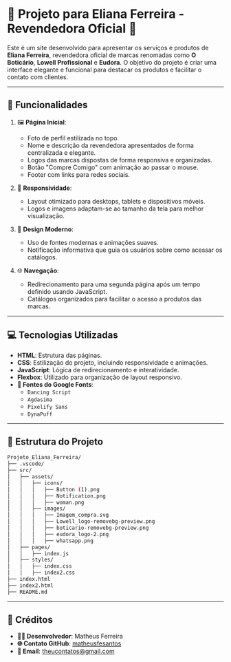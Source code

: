 # 🌟 **Projeto para Eliana Ferreira - Revendedora Oficial** 🌟

Este é um site desenvolvido para apresentar os serviços e produtos de **Eliana Ferreira**, revendedora oficial de marcas renomadas como **O Boticário**, **Lowell Profissional** e **Eudora**. O objetivo do projeto é criar uma interface elegante e funcional para destacar os produtos e facilitar o contato com clientes.

---

## 🚀 **Funcionalidades**

1. 🖼️ **Página Inicial**:
   - Foto de perfil estilizada no topo.
   - Nome e descrição da revendedora apresentados de forma centralizada e elegante.
   - Logos das marcas dispostas de forma responsiva e organizadas.
   - Botão "Compre Comigo" com animação ao passar o mouse.
   - Footer com links para redes sociais.

2. 📱 **Responsividade**:
   - Layout otimizado para desktops, tablets e dispositivos móveis.
   - Logos e imagens adaptam-se ao tamanho da tela para melhor visualização.

3. 🎨 **Design Moderno**:
   - Uso de fontes modernas e animações suaves.
   - Notificação informativa que guia os usuários sobre como acessar os catálogos.

4. 🌐 **Navegação**:
   -  Redirecionamento para uma segunda página após um tempo definido usando JavaScript.
   -  Catálogos organizados para facilitar o acesso a produtos das marcas.

---

## 💻 **Tecnologias Utilizadas**

- **HTML**: Estrutura das páginas.
- **CSS**: Estilização do projeto, incluindo responsividade e animações.
- **JavaScript**: Lógica de redirecionamento e interatividade.
- **Flexbox**: Utilizado para organização de layout responsivo.
- **📖 Fontes do Google Fonts**:
  - `Dancing Script`
  - `Agdasima`
  - `Pixelify Sans`
  - `DynaPuff`

---

## 📂 **Estrutura do Projeto**

```bash
Projeto_Eliana_Ferreira/
├── .vscode/
├── src/
│   ├── assets/
│   │   ├── icons/
│   │   │   ├── Button (1).png
│   │   │   ├── Notification.png
│   │   │   ├── woman.png
│   │   ├── images/
│   │   │   ├── Imagem_compra.svg
│   │   │   ├── Lowell_logo-removebg-preview.png
│   │   │   ├── boticario-removebg-preview.png
│   │   │   ├── eudora_logo-2.png
│   │   │   ├── whatsapp.png
│   ├── pages/
│   │   ├── index.js
│   ├── styles/
│   │   ├── index.css
│   │   ├── index2.css
├── index.html
├── index2.html
├── README.md
```

---

## 💼 **Créditos**

- **👨‍💻 Desenvolvedor**: Matheus Ferreira  
- **🌐 Contato GitHub**: [matheusfesantos](https://github.com/matheusfesantos)  
- **📧 Email**: theucontatos@gmail.com  